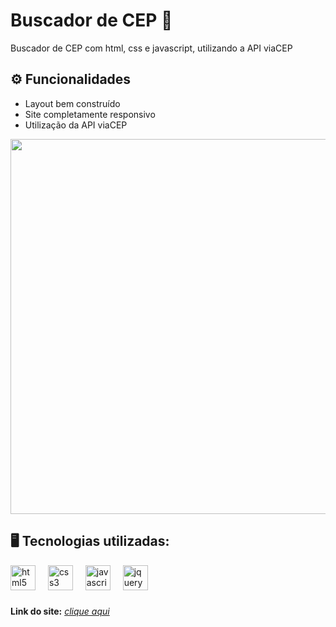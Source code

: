 # Buscador de CEP 📍
Buscador de CEP com html, css e javascript, utilizando a API viaCEP <br>

## ⚙ Funcionalidades  
- Layout bem construído <br> 
- Site completamente responsivo <br>  
- Utilização da API viaCEP <br>

<img src="https://i.imgur.com/vuYYU69.png" width="600px" />

## 🖥️ Tecnologias utilizadas:<br>
<div align="left">
  <img src="https://cdn.jsdelivr.net/gh/devicons/devicon/icons/html5/html5-original.svg" height="40" alt="html5 logo"  />
  <img width="12" />
  <img src="https://cdn.jsdelivr.net/gh/devicons/devicon/icons/css3/css3-original.svg" height="40" alt="css3 logo"  />
  <img width="12" />
  <img src="https://cdn.jsdelivr.net/gh/devicons/devicon/icons/javascript/javascript-original.svg" height="40" alt="javascript logo"  />
  <img width="12" />
  <img src="https://cdn.jsdelivr.net/gh/devicons/devicon/icons/jquery/jquery-original.svg" height="40" alt="jquery logo"  />
</div>

###
**Link do site:** <i>[clique aqui](https://lilian-carvalho25.github.io/buscador-de-cep/) 
